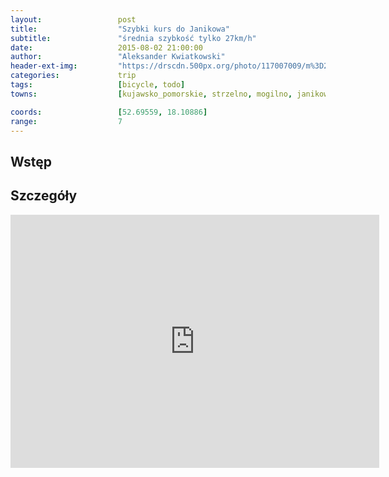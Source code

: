 ```yaml
---
layout:                 post
title:                  "Szybki kurs do Janikowa"
subtitle:               "średnia szybkość tylko 27km/h"
date:                   2015-08-02 21:00:00
author:                 "Aleksander Kwiatkowski"
header-ext-img:         "https://drscdn.500px.org/photo/117007009/m%3D2048/87a1a309f7c54c1cd007cd2a23fcab9b"
categories:             trip
tags:                   [bicycle, todo]
towns:                  [kujawsko_pomorskie, strzelno, mogilno, janikowo]

coords:                 [52.69559, 18.10886]
range:                  7
---
```



Wstęp
-----


Szczegóły
---------

<iframe height='405' width='590' frameborder='0' allowtransparency='true' scrolling='no' src='https://www.strava.com/activities/359583873/embed/b1e72b19e86511a10c29ac8e4b0ac502008edd81'></iframe>

